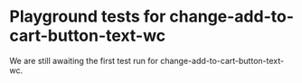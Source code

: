 # Playground tests for change-add-to-cart-button-text-wc
We are still awaiting the first test run for change-add-to-cart-button-text-wc.

